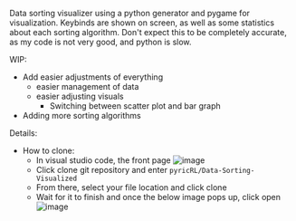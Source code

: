 Data sorting visualizer using a python generator and pygame for visualization.
Keybinds are shown on screen, as well as some statistics about each sorting algorithm.
Don't expect this to be completely accurate, as my code is not very good, and python is slow.

WIP:
- Add easier adjustments of everything
  - easier management of data
  - easier adjusting visuals
      - Switching between scatter plot and bar graph
- Adding more sorting algorithms

Details:
- How to clone:
  - In visual studio code, the front page
    ![image](https://github.com/user-attachments/assets/af916bc2-7037-48ff-80fc-64f614ec0731)
  - Click clone git repository and enter `pyricRL/Data-Sorting-Visualized`
  - From there, select your file location and click clone
  - Wait for it to finish and once the below image pops up, click open
    ![image](https://github.com/user-attachments/assets/eeb87585-6255-45b3-bc43-d07bb800fcd2)
